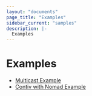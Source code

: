 ```yaml
---
layout: "documents"
page_title: "Examples"
sidebar_current: "samples"
description: |-
  Examples
---
```


# Examples

- [Multicast Example](/documents/samples/mcast.html)
- [Contiv with Nomad Example](/documents/samples/nomad.html)
